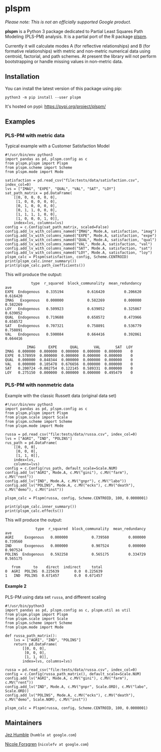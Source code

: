 # plspm

_Please note: This is not an officially supported Google product._

**plspm** is a Python 3 package dedicated to Partial Least Squares Path Modeling (PLS-PM) analysis. It is a partial port of the R package [plspm](https://github.com/gastonstat/plspm).

Currently it will calculate modes A (for reflective relationships) and B (for formative relationships) with metric and non-metric numerical data using centroid, factorial, and path schemes. At present the library will not perform bootstrapping or handle missing values in non-metric data.

## Installation
You can install the latest version of this package using pip:

`python3 -m pip install --user plspm`

It's hosted on pypi: https://pypi.org/project/plspm/

## Examples

### PLS-PM with metric data

Typical example with a Customer Satisfaction Model

```
#!/usr/bin/env python3
import pandas as pd, plspm.config as c
from plspm.plspm import Plspm
from plspm.scheme import Scheme
from plspm.mode import Mode

satisfaction = pd.read_csv("file:tests/data/satisfaction.csv", index_col=0)
lvs = ["IMAG", "EXPE", "QUAL", "VAL", "SAT", "LOY"]
sat_path_matrix = pd.DataFrame(
    [[0, 0, 0, 0, 0, 0],
     [1, 0, 0, 0, 0, 0],
     [0, 1, 0, 0, 0, 0],
     [0, 1, 1, 0, 0, 0],
     [1, 1, 1, 1, 0, 0],
     [1, 0, 0, 0, 1, 0]],
    index=lvs, columns=lvs)
config = c.Config(sat_path_matrix, scaled=False)
config.add_lv_with_columns_named("IMAG", Mode.A, satisfaction, "imag")
config.add_lv_with_columns_named("EXPE", Mode.A, satisfaction, "expe")
config.add_lv_with_columns_named("QUAL", Mode.A, satisfaction, "qual")
config.add_lv_with_columns_named("VAL", Mode.A, satisfaction, "val")
config.add_lv_with_columns_named("SAT", Mode.A, satisfaction, "sat")
config.add_lv_with_columns_named("LOY", Mode.A, satisfaction, "loy")
plspm_calc = Plspm(satisfaction, config, Scheme.CENTROID)
print(plspm_calc.inner_summary())
print(plspm_calc.path_coefficients())
```

This will produce the output:
```
            type  r_squared  block_communality  mean_redundancy       ave
EXPE  Endogenous   0.335194           0.616420         0.206620  0.616420
IMAG   Exogenous   0.000000           0.582269         0.000000  0.582269
LOY   Endogenous   0.509923           0.639052         0.325867  0.639052
QUAL  Endogenous   0.719688           0.658572         0.473966  0.658572
SAT   Endogenous   0.707321           0.758891         0.536779  0.758891
VAL   Endogenous   0.590084           0.664416         0.392061  0.664416

          IMAG      EXPE      QUAL       VAL       SAT  LOY
IMAG  0.000000  0.000000  0.000000  0.000000  0.000000    0
EXPE  0.578959  0.000000  0.000000  0.000000  0.000000    0
QUAL  0.000000  0.848344  0.000000  0.000000  0.000000    0
VAL   0.000000  0.105478  0.676656  0.000000  0.000000    0
SAT   0.200724 -0.002754  0.122145  0.589331  0.000000    0
LOY   0.275150  0.000000  0.000000  0.000000  0.495479    0
```

### PLS-PM with nonmetric data

Example with the classic Russett data (original data set)

```
#!/usr/bin/env python3
import pandas as pd, plspm.config as c
from plspm.plspm import Plspm
from plspm.scale import Scale
from plspm.scheme import Scheme
from plspm.mode import Mode

russa = pd.read_csv("file:tests/data/russa.csv", index_col=0)
lvs = ["AGRI", "IND", "POLINS"]
rus_path = pd.DataFrame(
    [[0, 0, 0],
     [0, 0, 0],
     [1, 1, 0]],
    index=lvs,
    columns=lvs)
config = c.Config(rus_path, default_scale=Scale.NUM)
config.add_lv("AGRI", Mode.A, c.MV("gini"), c.MV("farm"), c.MV("rent"))
config.add_lv("IND", Mode.A, c.MV("gnpr"), c.MV("labo"))
config.add_lv("POLINS", Mode.A, c.MV("ecks"), c.MV("death"), c.MV("demo"), c.MV("inst"))

plspm_calc = Plspm(russa, config, Scheme.CENTROID, 100, 0.0000001)

print(plspm_calc.inner_summary())
print(plspm_calc.effects())
```

This will produce the output:
```
              type  r_squared  block_communality  mean_redundancy       ave
AGRI     Exogenous   0.000000           0.739560         0.000000  0.739560
IND      Exogenous   0.000000           0.907524         0.000000  0.907524
POLINS  Endogenous   0.592258           0.565175         0.334729  0.565175

   from      to    direct  indirect     total
0  AGRI  POLINS  0.225639       0.0  0.225639
1   IND  POLINS  0.671457       0.0  0.671457
```

#### Example 2

PLS-PM using data set `russa`, and different scaling

```
#!/usr/bin/python3
import pandas as pd, plspm.config as c, plspm.util as util
from plspm.plspm import Plspm
from plspm.scale import Scale
from plspm.scheme import Scheme
from plspm.mode import Mode

def russa_path_matrix():
    lvs = ["AGRI", "IND", "POLINS"]
    return pd.DataFrame(
        [[0, 0, 0],
         [0, 0, 0],
         [1, 1, 0]],
        index=lvs, columns=lvs)

russa = pd.read_csv("file:tests/data/russa.csv", index_col=0)
config = c.Config(russa_path_matrix(), default_scale=Scale.NUM)
config.add_lv("AGRI", Mode.A, c.MV("gini"), c.MV("farm"), c.MV("rent"))
config.add_lv("IND", Mode.A, c.MV("gnpr", Scale.ORD), c.MV("labo", Scale.ORD))
config.add_lv("POLINS", Mode.A, c.MV("ecks"), c.MV("death"), c.MV("demo", Scale.NOM), c.MV("inst"))

plspm_calc = Plspm(russa, config, Scheme.CENTROID, 100, 0.0000001)
```

## Maintainers

[Jez Humble](https://continuousdelivery.com/)
  (`humble at google.com`)
  
[Nicole Forsgren](https://nicolefv.com/)
  (`nicolefv at google.com`)
